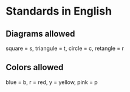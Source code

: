 # Standards in English

## Diagrams allowed

square = s, triangule = t, circle = c, retangle = r

## Colors allowed

blue = b, r = red, y = yellow, pink = p
